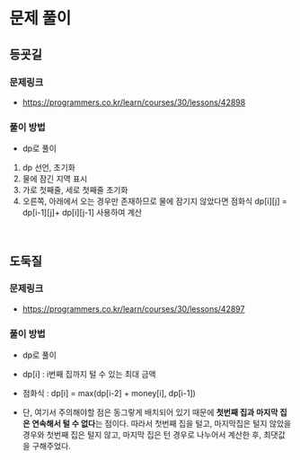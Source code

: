 # 문제 풀이

## **등굣길**


### 문제링크
- https://programmers.co.kr/learn/courses/30/lessons/42898

### 풀이 방법 
- dp로 풀이

1. dp 선언, 초기화
2. 물에 잠긴 지역 표시 
3. 가로 첫째줄, 세로 첫째줄 초기화
4. 오른쪽, 아래에서 오는 경우만 존재하므로 물에 잠기지 않았다면 점화식 dp[i][j] = dp[i-1][j]+ dp[i][j-1] 사용하여 계산 

</br>

## **도둑질**


### 문제링크
- https://programmers.co.kr/learn/courses/30/lessons/42897

### 풀이 방법 
- dp로 풀이 

- dp[i] : i번째 집까지 털 수 있는 최대 금액
- 점화식 : dp[i] = max(dp[i-2] + money[i], dp[i-1])
- 단, 여기서 주의해야할 점은 동그랗게 배치되어 있기 때문에 **첫번째 집과 마지막 집은 연속해서 털 수 없다**는 점이다. 따라서  첫번째 집을 털고, 마지막집은 털지 않았을 경우와 첫번째 집은 털지 않고, 마지막 집은 턴 경우로 나누어서 계산한 후, 최댓값을 구해주었다. 
